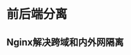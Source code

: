 



# 前后端分离
##  Nginx解决跨域和内外网隔离
<!-- 
前后端分开部署  
https://mp.weixin.qq.com/s/VKtt9nC7PCHmiUI8oZ1CTw


https://blog.csdn.net/qq_31617637/article/details/72955239
https://blog.csdn.net/weixin_38230631/article/details/106382444

跨域了？ 装个插件就够了！ 
https://mp.weixin.qq.com/s/3_Qp9HenDxnkmf1PDyu3tQ

https://www.jianshu.com/p/ae0904536ea7

通过Nginx解决网络隔离实践记录
https://zhuanlan.zhihu.com/p/137728707

前后端分离带来的问题：跨域问题（CORS）和单点登录问题
https://juejin.cn/post/6889844715257069576



-->



